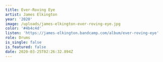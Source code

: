 ```yaml
---
title: Ever-Roving Eye
artist: James Elkington
year: '2020'
image: /uploads/james-elkington-ever-roving-eye.jpg
color: '#4b4c4d'
listen: 'https://james-elkington.bandcamp.com/album/ever-roving-eye'
role: Drums
is_single: false
is_featured: false
date: 2020-03-25T02:26:32.894Z
---
```

